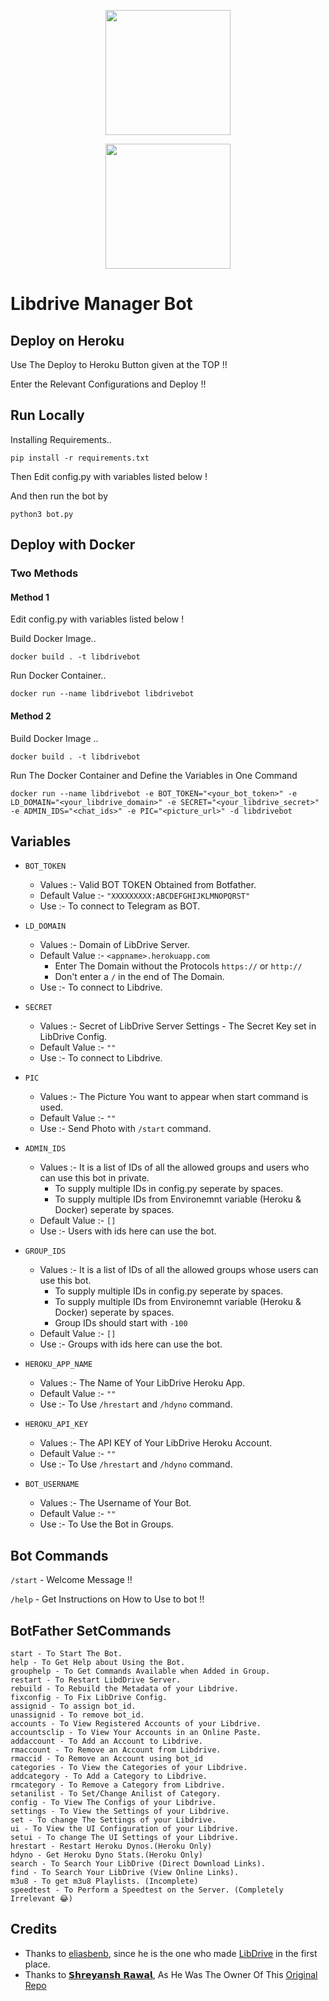<p align="center">
  <a href="https://heroku.com/deploy?template=https://github.com/shrey2199/LD_Meta_bot">
    <img src="https://img.shields.io/badge/Deploy%20To%20Heroku-blueviolet?style=for-the-badge&logo=heroku" width="200" />
  </a>
</p>
<p align="center">
  <a href="https://t.me/libdrive_support">
    <img src="https://img.shields.io/badge/Telegram-2CA5E0?style=for-the-badge&logo=telegram&logoColor=white" width="200" />
  </a>
</p>

# Libdrive Manager Bot

## Deploy on Heroku

Use The Deploy to Heroku Button given at the TOP !!

Enter the Relevant Configurations and Deploy !!

## Run Locally

Installing Requirements.. 

    pip install -r requirements.txt

Then Edit config.py with variables listed below !

And then run the bot by 

    python3 bot.py

## Deploy with Docker

### Two Methods

#### Method 1

Edit config.py with variables listed below !

Build Docker Image.. 

    docker build . -t libdrivebot

Run Docker Container.. 

    docker run --name libdrivebot libdrivebot

#### Method 2

Build Docker Image ..

    docker build . -t libdrivebot

Run The Docker Container and Define the Variables in One Command

    docker run --name libdrivebot -e BOT_TOKEN="<your_bot_token>" -e LD_DOMAIN="<your_libdrive_domain>" -e SECRET="<your_libdrive_secret>" -e ADMIN_IDS="<chat_ids>" -e PIC="<picture_url>" -d libdrivebot

## Variables

- `BOT_TOKEN`
  - Values :- Valid BOT TOKEN Obtained from Botfather.
  - Default Value :- `"XXXXXXXXX:ABCDEFGHIJKLMNOPQRST"`
  - Use :- To connect to Telegram as BOT.

- `LD_DOMAIN`
  - Values :- Domain of LibDrive Server.
  - Default Value :- `<appname>.herokuapp.com`
    - Enter The Domain without the Protocols `https://` or `http://`
    - Don't enter a `/` in the end of The Domain.
  - Use :- To connect to Libdrive.

- `SECRET`
  - Values :- Secret of LibDrive Server Settings - The Secret Key set in LibDrive Config.
  - Default Value :- `""`
  - Use :- To connect to Libdrive.

- `PIC`
  - Values :- The Picture You want to appear when start command is used.
  - Default Value :- `""`
  - Use :- Send Photo with `/start` command.

- `ADMIN_IDS`
  - Values :- It is a list of IDs of all the allowed groups and users who can use this bot in private. 
    - To supply multiple IDs in config.py seperate by spaces. 
    - To supply multiple IDs from Environemnt variable (Heroku & Docker) seperate by spaces.
  - Default Value :- `[]` 
  - Use :- Users with ids here can use the bot.

- `GROUP_IDS`
  - Values :- It is a list of IDs of all the allowed groups whose users can use this bot. 
    - To supply multiple IDs in config.py seperate by spaces. 
    - To supply multiple IDs from Environemnt variable (Heroku & Docker) seperate by spaces.
    - Group IDs should start with `-100`
  - Default Value :- `[]` 
  - Use :- Groups with ids here can use the bot.

- `HEROKU_APP_NAME`
  - Values :- The Name of Your LibDrive Heroku App.
  - Default Value :- `""`
  - Use :- To Use `/hrestart` and `/hdyno` command.

- `HEROKU_API_KEY`
  - Values :- The API KEY of Your LibDrive Heroku Account.
  - Default Value :- `""`
  - Use :- To Use `/hrestart` and `/hdyno` command.

- `BOT_USERNAME`
  - Values :- The Username of Your Bot.
  - Default Value :- `""`
  - Use :- To Use the Bot in Groups.

## Bot Commands

`/start` - Welcome Message !!

`/help` - Get Instructions on How to Use to bot !!

## BotFather SetCommands

    start - To Start The Bot.
    help - To Get Help about Using the Bot.
    grouphelp - To Get Commands Available when Added in Group.
    restart - To Restart LibdDrive Server.
    rebuild - To Rebuild the Metadata of your Libdrive.
    fixconfig - To Fix LibDrive Config.
    assignid - To assign bot_id.
    unassignid - To remove bot_id.
    accounts - To View Registered Accounts of your Libdrive.
    accountsclip - To View Your Accounts in an Online Paste.
    addaccount - To Add an Account to Libdrive.
    rmaccount - To Remove an Account from Libdrive.
    rmaccid - To Remove an Account using bot_id
    categories - To View the Categories of your Libdrive.
    addcategory - To Add a Category to Libdrive.
    rmcategory - To Remove a Category from Libdrive.
    setanilist - To Set/Change Anilist of Category.
    config - To View The Configs of your Libdrive.
    settings - To View the Settings of your Libdrive.
    set - To change The Settings of your Libdrive.
    ui - To View the UI Configuration of your Libdrive.
    setui - To change The UI Settings of your Libdrive.
    hrestart - Restart Heroku Dynos.(Heroku Only)
    hdyno - Get Heroku Dyno Stats.(Heroku Only)
    search - To Search Your LibDrive (Direct Download Links).
    find - To Search Your LibDrive (View Online Links).
    m3u8 - To get m3u8 Playlists. (Incomplete)
    speedtest - To Perform a Speedtest on the Server. (Completely Irrelevant 😂)

## Credits

- Thanks to [eliasbenb](https://github.com/libdrive), since he is the one who made [LibDrive](https://github.com/libdrive) in the first place.
- Thanks to [𝗦𝗵𝗿𝗲𝘆𝗮𝗻𝘀𝗵 𝗥𝗮𝘄𝗮𝗹](https://github.com/shrey2199/), As He Was The Owner Of This [Original Repo](https://github.com/shrey2199/LD_Meta_bot)